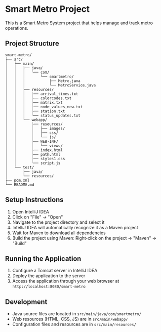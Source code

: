 # Smart Metro Project

This is a Smart Metro System project that helps manage and track metro operations.

## Project Structure
```
smart-metro/
├── src/
│   ├── main/
│   │   ├── java/
│   │   │   └── com/
│   │   │       └── smartmetro/
│   │   │           ├── Metro.java
│   │   │           └── MetroService.java
│   │   ├── resources/
│   │   │   ├── arrival_times.txt
│   │   │   ├── colorcodes.txt
│   │   │   ├── matrix.txt
│   │   │   ├── node_values_new.txt
│   │   │   ├── station.txt
│   │   │   └── status_updates.txt
│   │   └── webapp/
│   │       ├── resources/
│   │       │   ├── images/
│   │       │   ├── css/
│   │       │   └── js/
│   │       ├── WEB-INF/
│   │       │   └── views/
│   │       ├── index.html
│   │       ├── path.html
│   │       ├── styles1.css
│   │       └── script.js
│   └── test/
│       ├── java/
│       └── resources/
├── pom.xml
└── README.md
```

## Setup Instructions

1. Open IntelliJ IDEA
2. Click on "File" -> "Open"
3. Navigate to the project directory and select it
4. IntelliJ IDEA will automatically recognize it as a Maven project
5. Wait for Maven to download all dependencies
6. Build the project using Maven: Right-click on the project -> "Maven" -> "Build"

## Running the Application

1. Configure a Tomcat server in IntelliJ IDEA
2. Deploy the application to the server
3. Access the application through your web browser at `http://localhost:8080/smart-metro`

## Development

- Java source files are located in `src/main/java/com/smartmetro/`
- Web resources (HTML, CSS, JS) are in `src/main/webapp/`
- Configuration files and resources are in `src/main/resources/` 